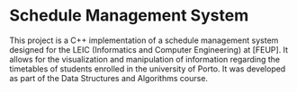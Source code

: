 # Schedule Management System

This project is a C++ implementation of a schedule management system designed for the LEIC (Informatics and Computer Engineering) at [FEUP]. It allows for the visualization and manipulation of information regarding the timetables of students enrolled in the university of Porto. It was developed as part of the Data Structures and Algorithms course.
